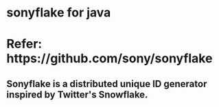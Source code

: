 <h1>sonyflake for java</h1>
<h1>Refer: https://github.com/sony/sonyflake</h1>
<h2>Sonyflake is a distributed unique ID generator inspired by Twitter's Snowflake.</h2>
